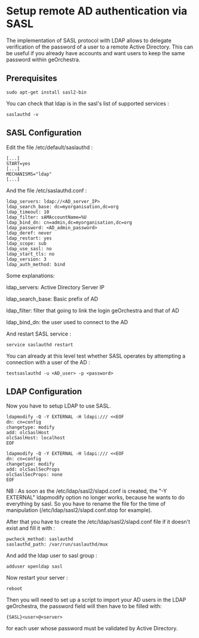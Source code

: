 
# Setup remote AD authentication via SASL

The implementation of SASL protocol with LDAP allows to delegate verification of the password of a user to a remote Active Directory. This can be useful if you already have accounts and want users to keep the same password within geOrchestra.

## Prerequisites

```
sudo apt-get install sasl2-bin
```

You can check that ldap is in the sasl's list of supported services :

```
saslauthd -v
```

## SASL Configuration

Edit the file /etc/default/saslauthd :

```
[...]
START=yes
[...]
MECHANISMS="ldap"
[...]
```

And the file /etc/saslauthd.conf :

```
ldap_servers: ldap://<AD_server_IP>
ldap_search_base: dc=myorganisation,dc=org
ldap_timeout: 10
ldap_filter: sAMAccountName=%U
ldap_bind_dn: cn=admin,dc=myorganisation,dc=org
ldap_password: <AD_admin_password>
ldap_deref: never
ldap_restart: yes
ldap_scope: sub
ldap_use_sasl: no
ldap_start_tls: no
ldap_version: 3
ldap_auth_method: bind
```

Some explanations:

ldap_servers: Active Directory Server IP

ldap_search_base: Basic prefix of AD

ldap_filter: filter that going to link the login geOrchestra and that of AD

ldap_bind_dn: the user used to connect to the AD

And restart SASL service : 

```
service saslauthd restart
```

You can already at this level test whether SASL operates by attempting a connection with a user of the AD :

```
testsaslauthd -u <AD_user> -p <password>
```

## LDAP Configuration

Now you have to setup LDAP to use SASL.

```
ldapmodify -Q -Y EXTERNAL -H ldapi:/// <<EOF
dn: cn=config
changetype: modify
add: olcSaslHost
olcSaslHost: localhost
EOF

ldapmodify -Q -Y EXTERNAL -H ldapi:/// <<EOF
dn: cn=config
changetype: modify
add: olcSaslSecProps
olcSaslSecProps: none
EOF
```

NB : As soon as the /etc/ldap/sasl2/slapd.conf is created, the "-Y EXTERNAL" ldapmodify option no longer works, because he wants to do everything by sasl. So you have to rename the file for the time of manipulation (/etc/ldap/sasl2/slapd.conf.stop for example).

After that you have to create the /etc/ldap/sasl2/slapd.conf file if it doesn't exist and fill it with :

```
pwcheck_method: saslauthd
saslauthd_path: /var/run/saslauthd/mux
```

And add the ldap user to sasl group : 

```
adduser openldap sasl
```

Now restart your server : 

```
reboot
```

Then you will need to set up a script to import your AD users in the LDAP geOrchestra, the password field will then have to be filled with:

```
{SASL}<user>@<server>
```

for each user whose password must be validated by Active Directory.
